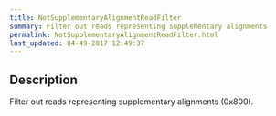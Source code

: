 ```yaml
---
title: NotSupplementaryAlignmentReadFilter
summary: Filter out reads representing supplementary alignments
permalink: NotSupplementaryAlignmentReadFilter.html
last_updated: 04-49-2017 12:49:37
---
```


## Description

Filter out reads representing supplementary alignments (0x800).

